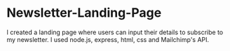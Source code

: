 # Newsletter-Landing-Page

I created a landing page where users can input their details to subscribe to my newsletter. I used node.js, express, html, css and Mailchimp's API. 

